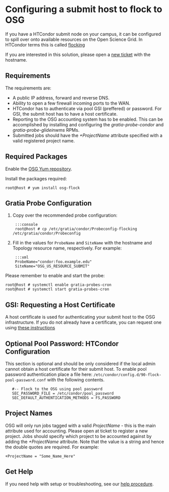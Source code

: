 Configuring a submit host to flock to OSG
=========================================

If you have a HTCondor submit node on your campus, it can be configured
to spill over onto available resources on the Open Science Grid. In
HTCondor terms this is called [flocking](https://research.cs.wisc.edu/htcondor/manual/latest/ConnectingHTCondorPoolswithFlocking.html)

If you are interested in this solution, please open a
[new ticket](https://support.opensciencegrid.org/helpdesk/tickets/new) with the hostname.

Requirements
------------

The requirements are:

* A public IP address, forward and reverse DNS.
* Ability to open a few firewall incoming ports to the WAN.
* HTCondor has to authenticate via pool GSI (preffered) or password. For GSI, the submit host
   has to have a host certificate.
* Reporting to the OSG accounting system has to be enabled. This can
   be accomplished by installing and configuring the *gratia-probe-condor* and *gratia-probe-glideinwms* RPMs.
* Submitted jobs should have the *+ProjectName* attribute specified with
   a valid registered project name.


Required Packages
-----------------

Enable the [OSG Yum repository](/common/yum/).

Install the packages required:

```console
root@host # yum install osg-flock
```

Gratia Probe Configuration
--------------------------

1. Copy over the recommended probe configuration:

        :::console
        root@host # cp /etc/gratia/condor/Probeconfig-flocking /etc/gratia/condor/Probeconfig

1. Fill in the values for `ProbeName` and `SiteName` with the hostname and Topology resource name, respectively. For example:

        :::xml
        ProbeName="condor:foo.example.edu"
        SiteName="OSG_US_RESOURCE_SUBMIT"

Please remember to enable and start the probe:

```console
root@host # systemctl enable gratia-probes-cron
root@host # systemctl start gratia-probes-cron
```

GSI: Requesting a Host Certificate
---------------------------------

A host certificate is used for authenticating your submit host to the OSG
infrastructure. If you do not already have a certificate, you can request one
using [these instructions](/security/host-certs/)

**Optional** Pool Password: HTCondor Configuration
------------------------------------------------

This section is optional and should be only considered if the local admin cannot obtain
a host certificate for their submit host. To enable pool password authentication place a file here:
`/etc/condor/config.d/90-flock-pool-password.conf` with the following contents.


```file
   #-- Flock to the OSG using pool password
   SEC_PASSWORD_FILE = /etc/condor/pool_password
   SEC_DEFAULT_AUTHENTICATION_METHODS = FS,PASSWORD
```    



Project Names
-------------

OSG will only run jobs tagged with a valid *ProjectName* - this is the main attribute
used for accounting. Please open at ticket to register a new project.
Jobs should specify which project to be accounted against by adding
the *+ProjectName* attribute. Note that the value is a string and hence
the double quotes are required. For example:

```file
+ProjectName = "Some_Name_Here"
```

Get Help
---------------

If you need help with setup or troubleshooting, see our [help procedure](/common/help).

